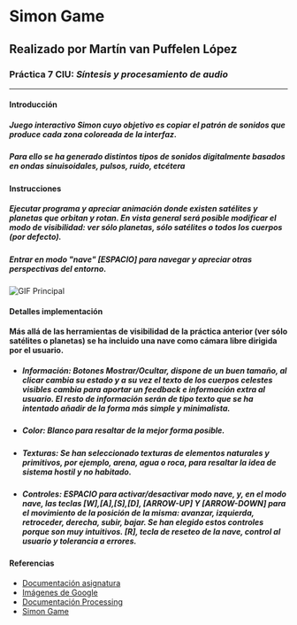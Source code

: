 # Simon Game
## Realizado por Martín van Puffelen López
### Práctica 7 CIU: *Síntesis y procesamiento de audio*
___

#### Introducción
##### Juego interactivo **Simon** cuyo objetivo es copiar el patrón de sonidos que produce cada zona coloreada de la interfaz.
##### Para ello se ha generado distintos tipos de sonidos digitalmente basados en ondas sinuisoidales, pulsos, ruido, etcétera 

#### Instrucciones
##### Ejecutar programa y apreciar animación donde existen satélites y planetas que orbitan y rotan. En vista general será posible modificar el modo de visibilidad: ver sólo planetas, sólo satélites o todos los cuerpos (por defecto).
##### Entrar en modo "nave" *[ESPACIO]* para navegar y apreciar otras perspectivas del entorno.

![GIF Principal]()

#### Detalles implementación
#### Más allá de las herramientas de visibilidad de la práctica anterior (ver sólo satélites o planetas) se ha incluido una nave como cámara libre dirigida por el usuario.
- ##### **Información**: *Botones Mostrar/Ocultar*, dispone de un buen tamaño, al clicar cambia su estado y a su vez el texto de los cuerpos celestes visibles cambia para aportar un feedback e información extra al usuario. El resto de información serán de tipo texto que se ha intentado añadir de la forma más simple y minimalista.
- ##### **Color**: Blanco para resaltar de la mejor forma posible.
- ##### **Texturas**: Se han seleccionado texturas de elementos naturales y primitivos, por ejemplo, arena, agua o roca, para resaltar la idea de sistema hostil y no habitado.
- ##### **Controles**: *ESPACIO* para activar/desactivar modo nave, y, en el modo nave, las teclas [*W*],[*A*],[*S*],[*D*], [*ARROW-UP*] Y [*ARROW-DOWN*] para el movimiento de la posición de la misma: avanzar, izquierda, retroceder, derecha, subir, bajar. Se han elegido estos controles porque son muy intuitivos. [*R*], tecla de reseteo de la nave, control al usuario y tolerancia a errores.


#### Referencias
- [Documentación asignatura](https://github.com/otsedom/otsedom.github.io/blob/main/CIU/P4/README.md)
- [Imágenes de Google](https://www.google.com/imghp?hl=EN)
- [Documentación Processing](https://processing.org/reference)
- [Simon Game](https://shop.hasbro.com/en-us/product/simon-game:6B0A06E3-5056-9047-F532-6A891FAEBA15)
